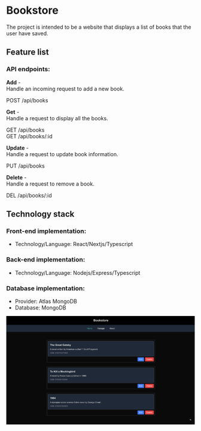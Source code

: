 # Bookstore
The project is intended to be a website that displays a list of books that the user have saved.

## Feature list
### API endpoints:

**Add** - <br/>
Handle an incoming request to add a new book. 

POST /api/books

**Get** - <br/>
Handle a request to display all the books.

GET /api/books <br/>
GET /api/books/:id

**Update** - <br/>
Handle a request to update book information.

PUT /api/books 

**Delete** - <br/>
Handle a request to remove a book.

DEL /api/books/:id

## Technology stack
### Front-end implementation:
- Technology/Language: React/Nextjs/Typescript

### Back-end implementation:
- Technology/Language: Nodejs/Express/Typescript

### Database implementation:
- Provider: Atlas MongoDB
- Database: MongoDB

![alt text](bookstore.png)